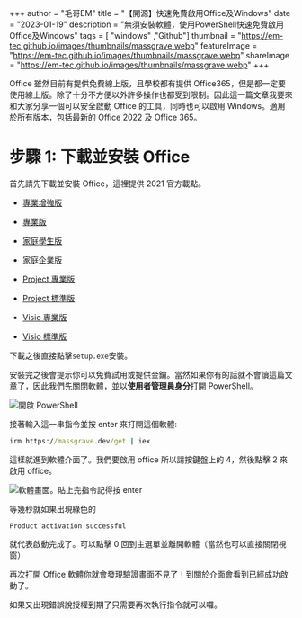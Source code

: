 +++
author = "毛哥EM"
title = "【開源】快速免費啟用Office及Windows"
date = "2023-01-19"
description = "無須安裝軟體，使用PowerShell快速免費啟用Office及Windows"
tags = [ "windows" ,"Github"]
thumbnail = "https://em-tec.github.io/images/thumbnails/massgrave.webp"
featureImage = "https://em-tec.github.io/images/thumbnails/massgrave.webp"
shareImage = "https://em-tec.github.io/images/thumbnails/massgrave.webp"
+++

<!-- @format -->

Office 雖然目前有提供免費線上版，且學校都有提供 Office365，但是都一定要使用線上版。除了十分不方便以外許多操作也都受到限制。因此這一篇文章我要來和大家分享一個可以安全啟動 Office 的工具，同時也可以啟用 Windows。適用於所有版本，包括最新的 Office 2022 及 Office 365。

<!--more-->

# 步驟 1: 下載並安裝 Office

首先請先下載並安裝 Office，這裡提供 2021 官方載點。

-   [專業增強版](https://officecdn.microsoft.com/pr/492350f6-3a01-4f97-b9c0-c7c6ddf67d60/media/zh-tw/ProPlus2021Retail.img)

-   [專業版](https://officecdn.microsoft.com/pr/492350f6-3a01-4f97-b9c0-c7c6ddf67d60/media/zh-tw/Professional2021Retail.img)
-   [家庭學生版](https://officecdn.microsoft.com/pr/492350f6-3a01-4f97-b9c0-c7c6ddf67d60/media/zh-tw/HomeStudent2021Retail.img)
-   [家庭企業版](https://officecdn.microsoft.com/pr/492350f6-3a01-4f97-b9c0-c7c6ddf67d60/media/zh-tw/HomeBusiness2021Retail.img)

-   [Project 專業版](https://officecdn.microsoft.com/pr/492350f6-3a01-4f97-b9c0-c7c6ddf67d60/media/zh-tw/ProjectPro2021Retail.img)

-   [Project 標準版](https://officecdn.microsoft.com/pr/492350f6-3a01-4f97-b9c0-c7c6ddf67d60/media/zh-tw/ProjectStd2021Retail.img)

-   [Visio 專業版](https://officecdn.microsoft.com/pr/492350f6-3a01-4f97-b9c0-c7c6ddf67d60/media/zh-tw/VisioPro2021Retail.img)

-   [Visio 標準版](https://officecdn.microsoft.com/pr/492350f6-3a01-4f97-b9c0-c7c6ddf67d60/media/zh-tw/VisioStd2021Retail.img)

下載之後直接點擊`setup.exe`安裝。

安裝完之後會提示你可以免費試用或提供金鑰。當然如果你有的話就不會讀這篇文章了，因此我們先關閉軟體，並以**使用者管理員身分**打開 PowerShell。

![開啟 PowerShell](https://EM-Tec.github.io/images/open-powershell.webp)

接著輸入這一串指令並按 enter 來打開這個軟體:

```bat
irm https://massgrave.dev/get | iex
```

這樣就進到軟體介面了。我們要啟用 office 所以請按鍵盤上的 4，然後點擊 2 來啟用 office。

![軟體畫面。貼上完指令記得按 enter](https://EM-Tec.github.io/images/massgrave.webp)

等幾秒就如果出現綠色的

`Product activation successful`

就代表啟動完成了。可以點擊 0 回到主選單並離開軟體（當然也可以直接關閉視窗）

再次打開 Office 軟體你就會發現驗證畫面不見了！到關於介面會看到已經成功啟動了。

如果又出現錯誤說授權到期了只需要再次執行指令就可以囉。
